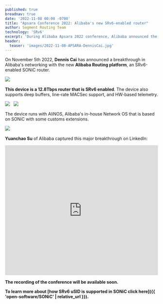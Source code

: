 ```yaml
---
published: true
breadnav: true
date: '2022-11-08 00:00 -0700'
title: "Apsara Conference 2022: Alibaba's new SRv6-enabled router"
author: Segment Routing Team
technology: 'SRv6'
excerpt: 'During Alibaba Apsara 2022 conference, Alibaba announced the Alibaba Routing Platform, a new SRv6-enabled whitebox router. This is a 12.8Tbps device based on SONiC. It is a key component of Alibaba Predictable Network.'
header:
  teaser: 'images/2022-11-08-APSARA-DennisCai.jpg'
---
```


On November 5th 2022, **Dennis Cai** has announced a breakthrough in Alibaba's networking with the new **Alibaba Routing platform**, an SRv6-enabled SONiC router.

<img src="{{ 'images/2022-11-08-APSARA-DennisCai.jpg' | relative_url }}">
&nbsp;

**This device is a 12.8Tbps router that is SRv6 enabled**. The device also supports deep buffers, line-rate MACSec support, and HW-based telemetry.

<img src="{{ 'images/2022-11-08-APSARA-Alibaba-SRv6-router.jpeg' | relative_url }}">
&nbsp;
<img src="{{ 'images/2022-11-08-APSARA-Hardware.jpg' | relative_url }}">
&nbsp;

The device runs with AliNOS, Alibaba's in-house Network OS that is based on SONiC with some customs extensions.

<img src="{{ 'images/2022-11-08-APSARA-Alibaba-SRv6-router-AliNOS.jpeg' | relative_url }}">
&nbsp;

**Yuanchao Su** of Alibaba captured this major breakthrough on LinkedIn:

<iframe src="https://www.linkedin.com/embed/feed/update/urn:li:share:6994516951448375296" height="428" width="504" frameborder="0" allowfullscreen="" title="Embedded post"></iframe>

**The recording of the conference will be available soon.**

**To learn more about [how SRv6 uSID is supported in SONiC click here]({{ 'open-software/SONiC' | relative_url }}).**

